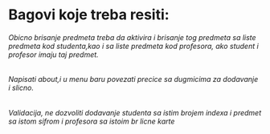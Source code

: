 ﻿# Bagovi koje treba resiti:

###### Obicno brisanje predmeta treba da aktivira i brisanje tog predmeta sa liste predmeta kod studenta,kao i sa liste predmeta kod profesora, ako student i profesor imaju taj predmet.
###### Napisati about,i u menu baru povezati precice sa dugmicima za dodavanje i slicno.
###### Validacija, ne dozvoliti dodavanje studenta sa istim brojem indexa i predmet sa istom sifrom i profesora sa istoim br licne karte 